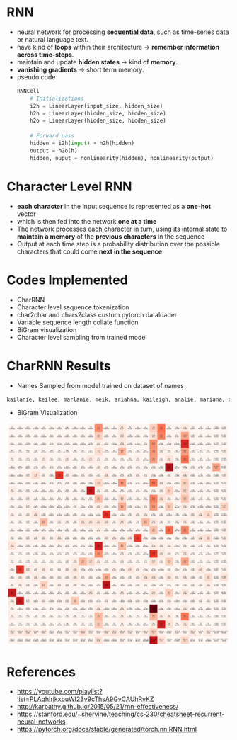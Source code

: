 # RNN
* neural network for processing **sequential data**, such as time-series data or natural language text. 
* have kind of **loops** within their architecture ->  **remember information across time-steps**. 
* maintain and update **hidden states** -> kind of **memory**.
* **vanishing gradients** -> short term memory.
* pseudo code
    ```python
    RNNCell
        # Initializations
        i2h = LinearLayer(input_size, hidden_size)
        h2h = LinearLayer(hidden_size, hidden_size)
        h2o = LinearLayer(hidden_size, hidden_size)

        # Forward pass
        hidden = i2h(input) + h2h(hidden)
        output = h2o(h)
        hidden, ouput = nonlinearity(hidden), nonlinearity(output)
    ```


# Character Level RNN
* **each character** in the input sequence is represented as a **one-hot** vector
* which is then fed into the network **one at a time**
* The network processes each character in turn, using its internal state to **maintain a memory** of the **previous characters** in the sequence
* Output at each time step is a probability distribution over the possible characters that could come **next in the sequence**

# Codes Implemented
* CharRNN
* Character level sequence tokenization
* char2char and chars2class custom pytorch dataloader
* Variable sequence length collate function
* BiGram visualization
* Character level sampling from trained model

# CharRNN Results
* Names Sampled from model trained on dataset of names
```python
kailanie, keilee, marlanie, meik, ariahna, kaileigh, analie, mariana, aleah, million, kairon, mariamandri, malayaan, kiman, marielle, kaylin, arlis, kayline, anan, annalyn, alaina, kelanie, annika, analia, kennet, alice, alexa, alissa, arlen, kailon, andreya, kairo, kaisen, alissandra, michel, marlen, kairon, maryshia, alicia, michel, marylynn, analea, alexia, annabella, ariely, alexxa, arias, marlana, alanie, kingson, arianna, mikeem, alania, karlie, karin, kayla, kennadee, maken, kara, analeigh, analeigh, kayleen, alice, aryah, aliana, marlayah, alaysha, mila, maryanne, karina, karam, makeyla, aleaha, melia, arisha, alekai, alianna, aryaan, kelani, alisha, analisa, analia, kaileena, marlin, arlee, makariah, malayah, mikiyah, analeigha, malikai, kennede, alisandro, kaylin, andrey, aryna, andersen, kennesse, marielle, alaniel, analea
```
* BiGram Visualization
<p align="center">
  <img src="./assets/bigram.png" alt="bigram">
  <br>
  <em></em>
</p>

# References
* https://youtube.com/playlist?list=PLAqhIrjkxbuWI23v9cThsA9GvCAUhRvKZ
* http://karpathy.github.io/2015/05/21/rnn-effectiveness/
* https://stanford.edu/~shervine/teaching/cs-230/cheatsheet-recurrent-neural-networks
* https://pytorch.org/docs/stable/generated/torch.nn.RNN.html